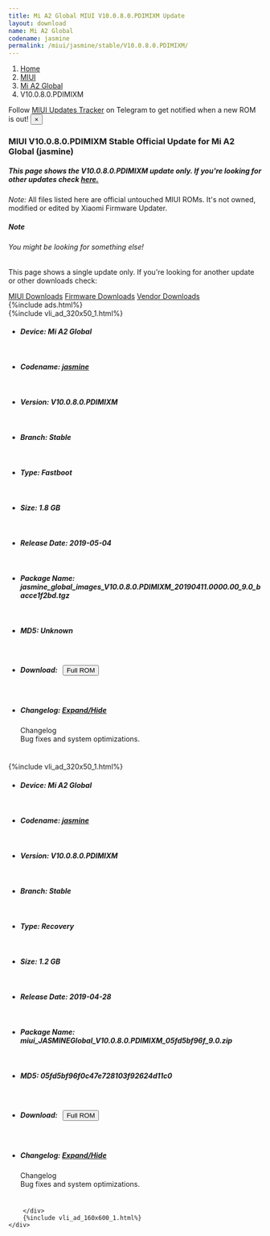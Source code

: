 ```yaml
---
title: Mi A2 Global MIUI V10.0.8.0.PDIMIXM Update
layout: download
name: Mi A2 Global
codename: jasmine
permalink: /miui/jasmine/stable/V10.0.8.0.PDIMIXM/
---
```

<nav aria-label="breadcrumb">
    <ol class="breadcrumb">
        <li class="breadcrumb-item"><a href="/">Home</a></li>
        <li class="breadcrumb-item"><a href="/miui/">MIUI</a></li>
        <li class="breadcrumb-item"><a href="/miui/jasmine/">Mi A2 Global</a></li>
        <li class="breadcrumb-item active" aria-current="page">V10.0.8.0.PDIMIXM</li>
    </ol>
</nav>
<div class="alert alert-primary alert-dismissible fade show" role="alert">
    Follow <a href="https://t.me/MIUIUpdatesTracker" class="alert-link">MIUI Updates Tracker</a> on Telegram to get
    notified when a new ROM is out!
    <button type="button" class="close" data-dismiss="alert" aria-label="Close">
        <span aria-hidden="true">&times;</span>
    </button>
</div>
<div class="col-12 mx-auto">
    <h3 class="title bg-light p-2 rounded">MIUI V10.0.8.0.PDIMIXM Stable Official Update for Mi A2 Global (jasmine)</h3>
    <h5>This page shows the V10.0.8.0.PDIMIXM update only. If you're looking for other updates check
        <a href="/miui/jasmine/">here.</a></h5>
    <p><i>Note: </i>All files listed here are official untouched MIUI ROMs.
        It's not owned, modified or edited by Xiaomi Firmware Updater.</p>
    <div class="card">
        <div class="card-body">
            <h5 class="card-title">Note</h5>
            <h6 class="card-subtitle mb-2 text-muted">You might be looking for something else!</h6>
            <p class="card-text">This page shows a single update only.
                If you're looking for another update or other downloads check:</p>
            <a href="/miui/" class="card-link">MIUI Downloads</a>
            <a href="/firmware/" class="card-link">Firmware Downloads</a>
            <a href="/vendor/" class="card-link">Vendor Downloads</a>
        </div>
    </div>
    {%include ads.html%}
    <div class="row justify-content-center">
        <div class="col-10" id="downloads">
                    <div class="card card-body">
            {%include vli_ad_320x50_1.html%}
            <ul class="list-unstyled">
                <li style="padding-bottom: 10px;">
                    <h5><b>Device: </b>Mi A2 Global</h5>
                </li>
                <li style="padding-bottom: 10px;">
                    <h5><b>Codename: </b> <a href="/miui/jasmine/" target="_blank">jasmine</a> </h5>
                </li>
                <li style="padding-bottom: 10px;">
                    <h5><b>Version: </b>V10.0.8.0.PDIMIXM</h5>
                </li>
                <li style="padding-bottom: 10px;">
                    <h5><b>Branch: </b>Stable</h5>
                </li>
                <li style="padding-bottom: 10px;">
                    <h5><b>Type: </b>Fastboot</h5>
                </li>
                <li style="padding-bottom: 10px;">
                    <h5><b>Size: </b>1.8 GB</h5>
                </li>
                <li style="padding-bottom: 10px;">
                    <h5><b>Release Date: </b>2019-05-04</h5>
                </li>
                <li style="padding-bottom: 10px;">
                    <h5><b>Package Name: </b><span id="filename" class="text-dark">jasmine_global_images_V10.0.8.0.PDIMIXM_20190411.0000.00_9.0_bacce1f2bd.tgz</span></h5>
                </li>
                <li style="padding-bottom: 10px;">
                    <h5><b>MD5: </b><span id="md5" class="text-muted">Unknown</span></h5>
                </li>
                <li style="padding-bottom: 10px;">
                    <h5><b>Download: </b><button type="button" id="download" class="btn btn-primary" style="margin: 7px;"
                            onclick="window.open('http://bigota.d.miui.com/V10.0.8.0.PDIMIXM/jasmine_global_images_V10.0.8.0.PDIMIXM_20190411.0000.00_9.0_bacce1f2bd.tgz', '_blank');"><i class="fa fa-download"></i> Full ROM</button></h5>
                </li>
                <li style="padding-bottom: 10px;">
                    <h5><b>Changelog: </b><a href="#jasmine_1_changelog" data-toggle="collapse" role="button"
                            aria-expanded="false" aria-controls="jasmine_1_changelog"> <i class="fa fa-arrow-down"
                                aria-hidden="true"></i> Expand/Hide</a></h5>
                    <div class="collapse" id="jasmine_1_changelog">
                        <p id="changelog_text">Changelog<br>Bug fixes and system optimizations.</p>
                    </div>
                </li>
            </ul>
        </div>
        <div class="card card-body">
            {%include vli_ad_320x50_1.html%}
            <ul class="list-unstyled">
                <li style="padding-bottom: 10px;">
                    <h5><b>Device: </b>Mi A2 Global</h5>
                </li>
                <li style="padding-bottom: 10px;">
                    <h5><b>Codename: </b> <a href="/miui/jasmine/" target="_blank">jasmine</a> </h5>
                </li>
                <li style="padding-bottom: 10px;">
                    <h5><b>Version: </b>V10.0.8.0.PDIMIXM</h5>
                </li>
                <li style="padding-bottom: 10px;">
                    <h5><b>Branch: </b>Stable</h5>
                </li>
                <li style="padding-bottom: 10px;">
                    <h5><b>Type: </b>Recovery</h5>
                </li>
                <li style="padding-bottom: 10px;">
                    <h5><b>Size: </b>1.2 GB</h5>
                </li>
                <li style="padding-bottom: 10px;">
                    <h5><b>Release Date: </b>2019-04-28</h5>
                </li>
                <li style="padding-bottom: 10px;">
                    <h5><b>Package Name: </b><span id="filename" class="text-dark">miui_JASMINEGlobal_V10.0.8.0.PDIMIXM_05fd5bf96f_9.0.zip</span></h5>
                </li>
                <li style="padding-bottom: 10px;">
                    <h5><b>MD5: </b><span id="md5" class="text-muted">05fd5bf96f0c47e728103f92624d11c0</span></h5>
                </li>
                <li style="padding-bottom: 10px;">
                    <h5><b>Download: </b><button type="button" id="download" class="btn btn-primary" style="margin: 7px;"
                            onclick="window.open('https://bigota.d.miui.com/V10.0.8.0.PDIMIXM/miui_JASMINEGlobal_V10.0.8.0.PDIMIXM_05fd5bf96f_9.0.zip', '_blank');"><i class="fa fa-download"></i> Full ROM</button></h5>
                </li>
                <li style="padding-bottom: 10px;">
                    <h5><b>Changelog: </b><a href="#jasmine_2_changelog" data-toggle="collapse" role="button"
                            aria-expanded="false" aria-controls="jasmine_2_changelog"> <i class="fa fa-arrow-down"
                                aria-hidden="true"></i> Expand/Hide</a></h5>
                    <div class="collapse" id="jasmine_2_changelog">
                        <p id="changelog_text">Changelog<br>Bug fixes and system optimizations.</p>
                    </div>
                </li>
            </ul>
        </div>

        </div>
        {%include vli_ad_160x600_1.html%}
    </div>
</div>

